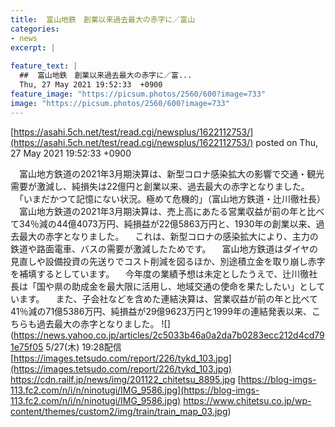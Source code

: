 ```yaml
---
title:  富山地鉄　創業以来過去最大の赤字に／富山  
categories:
- news
excerpt: |
  
feature_text: |
  ##  富山地鉄　創業以来過去最大の赤字に／富...
  Thu, 27 May 2021 19:52:33  +0900
feature_image: "https://picsum.photos/2560/600?image=733"
image: "https://picsum.photos/2560/600?image=733"
---
```


[https://asahi.5ch.net/test/read.cgi/newsplus/1622112753/](https://asahi.5ch.net/test/read.cgi/newsplus/1622112753/)
posted on Thu, 27 May 2021 19:52:33  +0900

<!--more-->

　富山地方鉄道の2021年3月期決算は、新型コロナ感染拡大の影響で交通・観光需要が激減し、純損失は22億円と創業以来、過去最大の赤字となりました。 　「いまだかつて記憶にない状況。極めて危機的」（富山地方鉄道・辻川徹社長） 　富山地方鉄道の2021年3月期決算は、売上高にあたる営業収益が前の年と比べて34％減の44億4073万円、純損益が22億5863万円と、1930年の創業以来、過去最大の赤字となりました。 　これは、新型コロナの感染拡大により、主力の鉄道や路面電車、バスの需要が激減したためです。 　富山地方鉄道はダイヤの見直しや設備投資の先送りでコスト削減を図るほか、別途積立金を取り崩し赤字を補填するとしています。 　今年度の業績予想は未定としたうえで、辻川徹社長は「国や県の助成金を最大限に活用し、地域交通の使命を果たしたい」としています。 　また、子会社などを含めた連結決算は、営業収益が前の年と比べて41％減の71億5386万円、純損益が29億9623万円と1999年の連結発表以来、こちらも過去最大の赤字となりました。 ![](https://news.yahoo.co.jp/articles/2c5033b46a0a2da7b0283ecc212d4cd791e75f05 5/27(木) 19:28配信 [https://images.tetsudo.com/report/226/tykd_103.jpg](https://images.tetsudo.com/report/226/tykd_103.jpg) https://cdn.railf.jp/news/img/201122_chitetsu_8895.jpg [https://blog-imgs-113.fc2.com/n/i/n/ninotugi/IMG_9586.jpg](https://blog-imgs-113.fc2.com/n/i/n/ninotugi/IMG_9586.jpg) https://www.chitetsu.co.jp/wp-content/themes/custom2/img/train/train_map_03.jpg)
